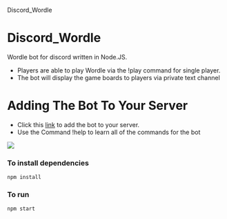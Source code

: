 Discord_Wordle
# Discord_Wordle
Wordle bot for discord written in Node.JS. 
* Players are able to play Wordle via the !play command for single player.
* The bot will display the game boards to players via  private text channel

# Adding The Bot To Your Server
* Click this [link](https://discord.com/api/oauth2/authorize?client_id=938685053477728336&permissions=68608&scope=bot) to add the bot to your server.
* Use the Command !help to learn all of the commands for the bot

<img src="https://i.imgur.com/6w5ZOdS.png">

### To install dependencies
~~~~
npm install
~~~~

### To run 
~~~~
npm start
~~~~
